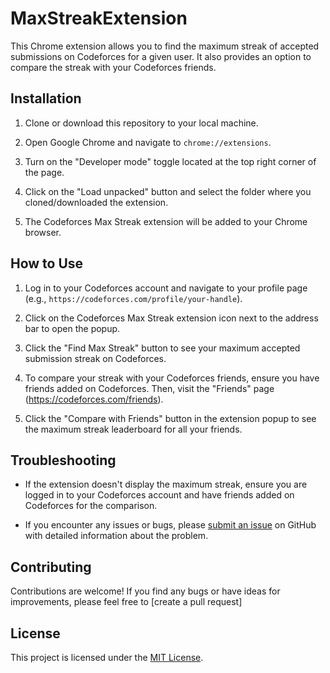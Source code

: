 # MaxStreakExtension

This Chrome extension allows you to find the maximum streak of accepted submissions on Codeforces for a given user. It also provides an option to compare the streak with your Codeforces friends.

## Installation

1. Clone or download this repository to your local machine.

2. Open Google Chrome and navigate to `chrome://extensions`.

3. Turn on the "Developer mode" toggle located at the top right corner of the page.

4. Click on the "Load unpacked" button and select the folder where you cloned/downloaded the extension.

5. The Codeforces Max Streak extension will be added to your Chrome browser.

## How to Use

1. Log in to your Codeforces account and navigate to your profile page (e.g., `https://codeforces.com/profile/your-handle`).

2. Click on the Codeforces Max Streak extension icon next to the address bar to open the popup.

3. Click the "Find Max Streak" button to see your maximum accepted submission streak on Codeforces.

4. To compare your streak with your Codeforces friends, ensure you have friends added on Codeforces. Then, visit the "Friends" page (https://codeforces.com/friends).

5. Click the "Compare with Friends" button in the extension popup to see the maximum streak leaderboard for all your friends.

## Troubleshooting

- If the extension doesn't display the maximum streak, ensure you are logged in to your Codeforces account and have friends added on Codeforces for the comparison.

- If you encounter any issues or bugs, please [submit an issue](https://github.com/VishnuSrivatsava/MaxStreakExtension/issues) on GitHub with detailed information about the problem.

## Contributing

Contributions are welcome! If you find any bugs or have ideas for improvements, please feel free to [create a pull request]

## License

This project is licensed under the [MIT License](LICENSE).



